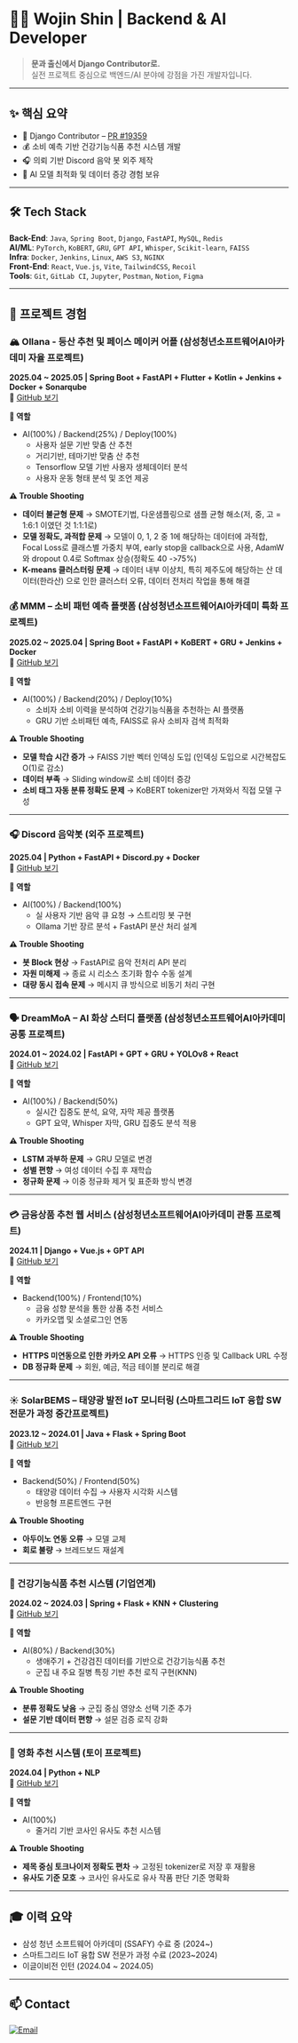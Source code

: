 # 👨‍💻 Wojin Shin | Backend & AI Developer

> **문과 출신에서 Django Contributor로.**  
> 실전 프로젝트 중심으로 백엔드/AI 분야에 강점을 가진 개발자입니다.

---

## ✨ 핵심 요약

- 🧠 Django Contributor – [PR #19359](https://github.com/django/django/pull/19359)
- 💰 소비 예측 기반 건강기능식품 추천 시스템 개발
- 🎧 의뢰 기반 Discord 음악 봇 외주 제작
- 🧠 AI 모델 최적화 및 데이터 증강 경험 보유

---

## 🛠️ Tech Stack

**Back-End**: `Java`, `Spring Boot`, `Django`, `FastAPI`, `MySQL`, `Redis`  
**AI/ML**: `PyTorch`, `KoBERT`, `GRU`, `GPT API`, `Whisper`, `Scikit-learn`, `FAISS`  
**Infra**: `Docker`, `Jenkins`, `Linux`, `AWS S3`, `NGINX`  
**Front-End**: `React`, `Vue.js`, `Vite`, `TailwindCSS`, `Recoil`  
**Tools**: `Git`, `GitLab CI`, `Jupyter`, `Postman`, `Notion`, `Figma`

---

## 💼 프로젝트 경험

### 🏔️ Ollana - 등산 추천 및 페이스 메이커 어플 (삼성청년소프트웨어AI아카데미 자율 프로젝트)
**2025.04 ~ 2025.05 | Spring Boot + FastAPI + Flutter + Kotlin + Jenkins + Docker + Sonarqube**  
🔗 [GitHub 보기](https://github.com/zebra0345/Ollana)  

**🙋 역할**
- AI(100%) / Backend(25%) / Deploy(100%)
  - 사용자 설문 기반 맞춤 산 추천
  - 거리기반, 테마기반 맞춤 산 추천
  - Tensorflow 모델 기반 사용자 생체데이터 분석
  - 사용자 운동 형태 분석 및 조언 제공


**⚠️ Trouble Shooting**
- **데이터 불균형 문제** → SMOTE기법, 다운샘플링으로 샘플 균형 해소(저, 중, 고 = 1:6:1 이였던 것 1:1:1로)
- **모델 정확도, 과적합 문제** → 모델이 0, 1, 2 중 1에 해당하는 데이터에 과적합, Focal Loss로 클래스별 가중치 부여, early stop을 callback으로 사용, AdamW와 dropout 0.4로 Softmax 상승(정확도 40 ->75%)
- **K-means 클러스터링 문제** → 데이터 내부 이상치, 특히 제주도에 해당하는 산 데이터(한라산) 으로 인한 클러스터 오류, 데이터 전처리 작업을 통해 해결

### 💰 MMM – 소비 패턴 예측 플랫폼 (삼성청년소프트웨어AI아카데미 특화 프로젝트)
**2025.02 ~ 2025.04 | Spring Boot + FastAPI + KoBERT + GRU + Jenkins + Docker**  
🔗 [GitHub 보기](https://github.com/zebra0345/MMM)

**🙋 역할**
- AI(100%) / Backend(20%) / Deploy(10%)
  - 소비자 소비 이력을 분석하여 건강기능식품을 추천하는 AI 플랫폼
  - GRU 기반 소비패턴 예측, FAISS로 유사 소비자 검색 최적화
 
  
**⚠️ Trouble Shooting**
- **모델 학습 시간 증가** → FAISS 기반 벡터 인덱싱 도입  (인덱싱 도입으로 시간복잡도 O(1)로 감소)
- **데이터 부족** → Sliding window로 소비 데이터 증강  
- **소비 태그 자동 분류 정확도 문제** → KoBERT tokenizer만 가져와서 직접 모델 구성

---

### 🎧 Discord 음악봇 (외주 프로젝트)
**2025.04 | Python + FastAPI + Discord.py + Docker**  
🔗 [GitHub 보기](https://github.com/zebra0345/bot_sample.git)

**🙋 역할**
- AI(100%) / Backend(100%)
  - 실 사용자 기반 음악 큐 요청 → 스트리밍 봇 구현
  - Ollama 기반 장르 분석 + FastAPI 분산 처리 설계

**⚠️ Trouble Shooting**
- **봇 Block 현상** → FastAPI로 음악 전처리 API 분리  
- **자원 미해제** → 종료 시 리소스 초기화 함수 수동 설계  
- **대량 동시 접속 문제** → 메시지 큐 방식으로 비동기 처리 구현

---

### 🗣 DreamMoA – AI 화상 스터디 플랫폼 (삼성청년소프트웨어AI아카데미 공통 프로젝트)
**2024.01 ~ 2024.02 | FastAPI + GPT + GRU + YOLOv8 + React**  
🔗 [GitHub 보기](https://github.com/zebra0345/dream_project)


**🙋 역할**
- AI(100%) / Backend(50%)
  - 실시간 집중도 분석, 요약, 자막 제공 플랫폼
  - GPT 요약, Whisper 자막, GRU 집중도 분석 적용


**⚠️ Trouble Shooting**
- **LSTM 과부하 문제** → GRU 모델로 변경  
- **성별 편향** → 여성 데이터 수집 후 재학습  
- **정규화 문제** → 이중 정규화 제거 및 표준화 방식 변경

---

### 💳 금융상품 추천 웹 서비스 (삼성청년소프트웨어AI아카데미 관통 프로젝트)
**2024.11 | Django + Vue.js + GPT API**  
🔗 [GitHub 보기](https://github.com/zebra0345/finSetProject)

**🙋 역할**
- Backend(100%) / Frontend(10%)
  - 금융 성향 분석을 통한 상품 추천 서비스
  - 카카오맵 및 소셜로그인 연동

  
**⚠️ Trouble Shooting**
- **HTTPS 미연동으로 인한 카카오 API 오류** → HTTPS 인증 및 Callback URL 수정  
- **DB 정규화 문제** → 회원, 예금, 적금 테이블 분리로 해결

---

### ☀️ SolarBEMS – 태양광 발전 IoT 모니터링 (스마트그리드 IoT 융합 SW 전문가 과정 중간프로젝트)
**2023.12 ~ 2024.01 | Java + Flask + Spring Boot**  
🔗 [GitHub 보기](https://github.com/2023-SMHRD-KDT-IOT-4/SolarBEMS)

**🙋 역할**
- Backend(50%) / Frontend(50%)
  - 태양광 데이터 수집 → 사용자 시각화 시스템
  - 반응형 프론트엔드 구현

  
**⚠️ Trouble Shooting**
- **아두이노 연동 오류** → 모델 교체  
- **회로 불량** → 브레드보드 재설계

---

### 💊 건강기능식품 추천 시스템 (기업연계)
**2024.02 ~ 2024.03 | Spring + Flask + KNN + Clustering**  
🔗 [GitHub 보기](https://github.com/2023-SMHRD-KDT-IOT-4/yeahaRepo)

**🙋 역할**
- AI(80%) / Backend(30%)
  - 생애주기 + 건강검진 데이터를 기반으로 건강기능식품 추천
  - 군집 내 주요 질병 특징 기반 추천 로직 구현(KNN)


**⚠️ Trouble Shooting**
- **분류 정확도 낮음** → 군집 중심 영양소 선택 기준 추가  
- **설문 기반 데이터 편향** → 설문 검증 로직 강화

---

### 🎥 영화 추천 시스템 (토이 프로젝트)
**2024.04 | Python + NLP**  
🔗 [GitHub 보기](https://github.com/zebra0345/movie.git)

**🙋 역할**
- AI(100%)
  - 줄거리 기반 코사인 유사도 추천 시스템


**⚠️ Trouble Shooting**
- **제목 중심 토크나이저 정확도 편차** → 고정된 tokenizer로 저장 후 재활용  
- **유사도 기준 모호** → 코사인 유사도로 유사 작품 판단 기준 명확화

---

## 🎓 이력 요약

- 삼성 청년 소프트웨어 아카데미 (SSAFY) 수료 중 (2024~)  
- 스마트그리드 IoT 융합 SW 전문가 과정 수료 (2023~2024)  
- 이글이비전 인턴 (2024.04 ~ 2024.05)

---

## 📫 Contact

[![Email](https://img.shields.io/badge/zebra0345@naver.com-D14836?style=flat)]()
